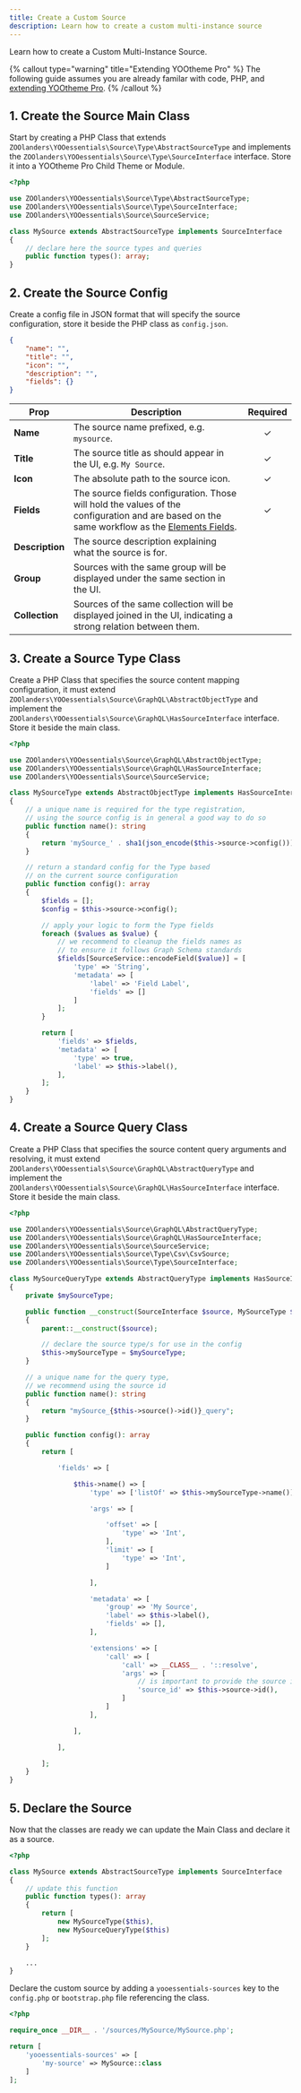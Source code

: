 ```yaml
---
title: Create a Custom Source
description: Learn how to create a custom multi-instance source
---
```


Learn how to create a Custom Multi-Instance Source.

{% callout type="warning" title="Extending YOOtheme Pro" %}
The following guide assumes you are already familar with code, PHP, and [extending YOOtheme Pro](https://yootheme.com/support/yootheme-pro/joomla/developers-child-themes#extend-functionality).
{% /callout %}

## 1. Create the Source Main Class

Start by creating a PHP Class that extends `ZOOlanders\YOOessentials\Source\Type\AbstractSourceType` and implements
the `ZOOlanders\YOOessentials\Source\Type\SourceInterface` interface. Store it into a YOOtheme Pro Child Theme or Module.

```php
<?php

use ZOOlanders\YOOessentials\Source\Type\AbstractSourceType;
use ZOOlanders\YOOessentials\Source\Type\SourceInterface;
use ZOOlanders\YOOessentials\Source\SourceService;

class MySource extends AbstractSourceType implements SourceInterface
{
    // declare here the source types and queries
    public function types(): array;
}
```

## 2. Create the Source Config

Create a config file in JSON format that will specify the source configuration, store it beside the PHP class as `config.json`.

```json
{
    "name": "",
    "title": "",
    "icon": "",
    "description": "",
    "fields": {}
}
```

| Prop | Description | Required |
| ------- | -------- | :------: |
| **Name** | The source name prefixed, e.g. `mysource`. | &#x2713; |
| **Title** | The source title as should appear in the UI, e.g. `My Source`. | &#x2713; |
| **Icon** | The absolute path to the source icon. | &#x2713; |
| **Fields** | The source fields configuration. Those will hold the values of the configuration and are based on the same workflow as the [Elements Fields](https://yootheme.com/support/yootheme-pro/joomla/developers-elements). | &#x2713; |
| **Description** | The source description explaining what the source is for. |
| **Group** | Sources with the same group will be displayed under the same section in the UI. |
| **Collection** | Sources of the same collection will be displayed joined in the UI, indicating a strong relation between them. |

## 3. Create a Source Type Class

Create a PHP Class that specifies the source content mapping configuration, it must extend `ZOOlanders\YOOessentials\Source\GraphQL\AbstractObjectType` and implement
the `ZOOlanders\YOOessentials\Source\GraphQL\HasSourceInterface` interface. Store it beside the main class.

```php
<?php

use ZOOlanders\YOOessentials\Source\GraphQL\AbstractObjectType;
use ZOOlanders\YOOessentials\Source\GraphQL\HasSourceInterface;
use ZOOlanders\YOOessentials\Source\SourceService;

class MySourceType extends AbstractObjectType implements HasSourceInterface
{
    // a unique name is required for the type registration,
    // using the source config is in general a good way to do so
    public function name(): string
    {
        return 'mySource_' . sha1(json_encode($this->source->config())));
    }

    // return a standard config for the Type based
    // on the current source configuration
    public function config(): array
    {
        $fields = [];
        $config = $this->source->config();

        // apply your logic to form the Type fields
        foreach ($values as $value) {
            // we recommend to cleanup the fields names as
            // to ensure it follows Graph Schema standards
            $fields[SourceService::encodeField($value)] = [
                'type' => 'String',
                'metadata' => [
                    'label' => 'Field Label',
                    'fields' => []
                ]
            ];
        }

        return [
            'fields' => $fields,
            'metadata' => [
                'type' => true,
                'label' => $this->label(),
            ],
        ];
    }
}
```

## 4. Create a Source Query Class

Create a PHP Class that specifies the source content query arguments and resolving, it must extend `ZOOlanders\YOOessentials\Source\GraphQL\AbstractQueryType` and implement
the `ZOOlanders\YOOessentials\Source\GraphQL\HasSourceInterface` interface. Store it beside the main class.

```php
<?php

use ZOOlanders\YOOessentials\Source\GraphQL\AbstractQueryType;
use ZOOlanders\YOOessentials\Source\GraphQL\HasSourceInterface;
use ZOOlanders\YOOessentials\Source\SourceService;
use ZOOlanders\YOOessentials\Source\Type\Csv\CsvSource;
use ZOOlanders\YOOessentials\Source\Type\SourceInterface;

class MySourceQueryType extends AbstractQueryType implements HasSourceInterface
{
    private $mySourceType;

    public function __construct(SourceInterface $source, MySourceType $mySourceType)
    {
        parent::__construct($source);

        // declare the source type/s for use in the config
        $this->mySourceType = $mySourceType;
    }

    // a unique name for the query type,
    // we recommend using the source id
    public function name(): string
    {
        return "mySource_{$this->source()->id()}_query";
    }

    public function config(): array
    {
        return [

            'fields' => [

                $this->name() => [
                    'type' => ['listOf' => $this->mySourceType->name()],

                    'args' => [

                        'offset' => [
                            'type' => 'Int',
                        ],
                        'limit' => [
                            'type' => 'Int',
                        ]

                    ],

                    'metadata' => [
                        'group' => 'My Source',
                        'label' => $this->label(),
                        'fields' => [],
                    ],

                    'extensions' => [
                        'call' => [
                            'call' => __CLASS__ . '::resolve',
                            'args' => [
                                // is important to provide the source id
                                'source_id' => $this->source->id(),
                            ]
                        ]
                    ],

                ],

            ],

        ];
    }
}
```

## 5. Declare the Source

Now that the classes are ready we can update the Main Class and declare it as a source.

```php
<?php

class MySource extends AbstractSourceType implements SourceInterface
{
    // update this function
    public function types(): array
    {
        return [
            new MySourceType($this),
            new MySourceQueryType($this)
        ];
    }

    ...
}
```

Declare the custom source by adding a `yooessentials-sources` key to the `config.php` or `bootstrap.php` file referencing the class.

```php
<?php

require_once __DIR__ . '/sources/MySource/MySource.php';

return [
    'yooessentials-sources' => [
        'my-source' => MySource::class
    ]
];
```
